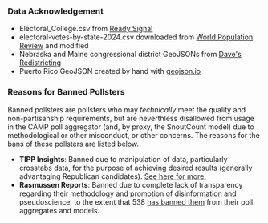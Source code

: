 ### Data Acknowledgement

- Electoral_College.csv from [Ready Signal](https://readysignal.com/electoral-college-data-table/)
- electoral-votes-by-state-2024.csv downloaded from [World Population Review](https://worldpopulationreview.com/state-rankings/electoral-votes-by-state) and modified
- Nebraska and Maine congressional district GeoJSONs from [Dave's Redistricting](https://davesredistricting.org/maps#home)
- Puerto Rico GeoJSON created by hand with [geojson.io](geojson.io)

### Reasons for Banned Pollsters

Banned pollsters are pollsters who may _technically_ meet the quality and non-partisanship requirements, but are neverthless disallowed from usage in the CAMP poll aggregator (and, by proxy, the SnoutCount model) due to methodological or other misconduct, or other concerns. The reasons for the bans of these pollsters are listed below.

- **TIPP Insights**: Banned due to manipulation of data, particularly crosstabs data, for the purpose of achieving desired results (generally advantaging Republican candidates). [See here for more.](https://xcancel.com/lxeagle17/status/1844581842034491471)
- **Rasmussen Reports**: Banned due to complete lack of transparency regarding their methodology and promotion of disinformation and pseudoscience, to the extent that 538 [has banned them](https://www.washingtonpost.com/politics/2024/03/08/rasmussen-538-polling/) from their poll aggregates and models.